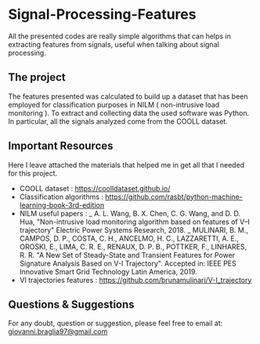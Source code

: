 # Signal-Processing-Features

All the presented codes are really simple algorithms that can helps in extracting features from signals, useful when talking about signal processing.

## The project

The features presented was calculated to build up a dataset that has been employed for classification purposes in NILM ( non-intrusive load monitoring ).
To extract and collecting data the used software was Python. In particular, all the signals analyzed come from the COOLL dataset.

## Important Resources

Here I leave attached the materials that helped me in get all that I needed for this project.

- COOLL dataset : https://coolldataset.github.io/
- Classification algorithms : https://github.com/rasbt/python-machine-learning-book-3rd-edition
- NILM useful papers : 
  _ A. L. Wang, B. X. Chen, C. G. Wang, and D. D. Hua, "Non-intrusive load monitoring algorithm based on features of V–I trajectory" Electric Power Systems Research, 2018.
  _ MULINARI, B. M., CAMPOS, D. P., COSTA, C. H., ANCELMO, H. C., LAZZARETTI, A. E., OROSKI, E., LIMA, C. R. E., RENAUX, D. P. B., POTTKER, F., LINHARES, R. R. "A New Set of Steady-State and Transient Features for Power Signature Analysis Based on V-I Trajectory". Accepted in: IEEE PES Innovative Smart Grid Technology Latin America, 2019. 
- VI trajectories features : https://github.com/brunamulinari/V-I_trajectory

## Questions & Suggestions
For any doubt, question or suggestion, please feel free to email at:
giovanni.braglia97@gmail.com



